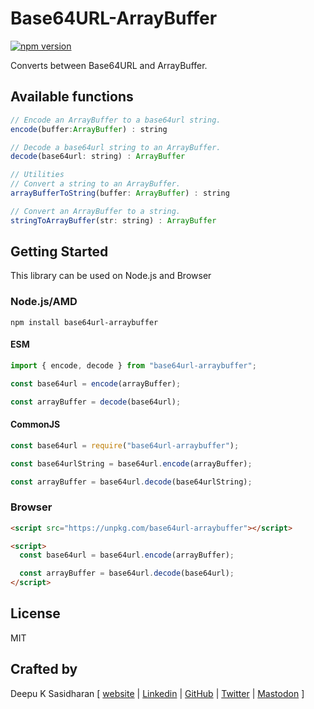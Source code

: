 # Base64URL-ArrayBuffer

[![npm version](https://badge.fury.io/js/base64url-arraybuffer.svg)](https://badge.fury.io/js/base64url-arraybuffer)

Converts between Base64URL and ArrayBuffer.

## Available functions

```javascript
// Encode an ArrayBuffer to a base64url string.
encode(buffer:ArrayBuffer) : string

// Decode a base64url string to an ArrayBuffer.
decode(base64url: string) : ArrayBuffer

// Utilities
// Convert a string to an ArrayBuffer.
arrayBufferToString(buffer: ArrayBuffer) : string

// Convert an ArrayBuffer to a string.
stringToArrayBuffer(str: string) : ArrayBuffer
```

## Getting Started

This library can be used on Node.js and Browser

### Node.js/AMD

```shell
npm install base64url-arraybuffer
```

#### ESM

```javascript
import { encode, decode } from "base64url-arraybuffer";

const base64url = encode(arrayBuffer);

const arrayBuffer = decode(base64url);
```

#### CommonJS

```javascript
const base64url = require("base64url-arraybuffer");

const base64urlString = base64url.encode(arrayBuffer);

const arrayBuffer = base64url.decode(base64urlString);
```

### Browser

```html
<script src="https://unpkg.com/base64url-arraybuffer"></script>

<script>
  const base64url = base64url.encode(arrayBuffer);

  const arrayBuffer = base64url.decode(base64url);
</script>
```

## License

MIT

## Crafted by

Deepu K Sasidharan [ [website](https://deepu.tech/) | [Linkedin](https://www.linkedin.com/in/deepu05) | [GitHub](https://github.com/deepu105) | [Twitter](https://twitter.com/deepu105) | [Mastodon](https://mastodon.social/@deepu105) ]
